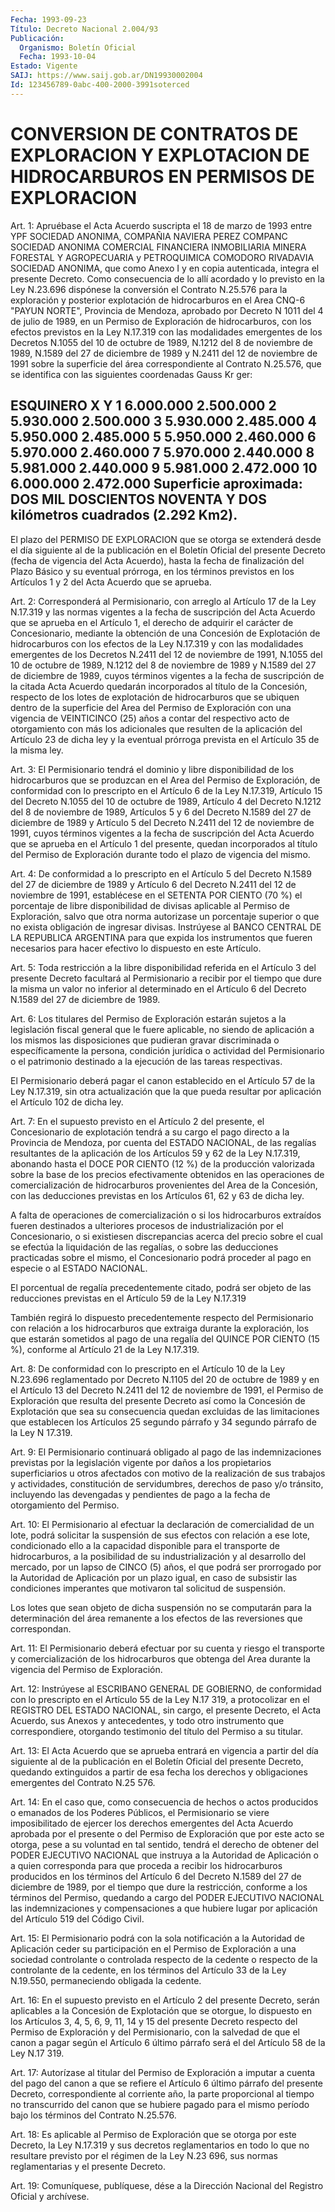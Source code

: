 ```yaml
---
Fecha: 1993-09-23
Título: Decreto Nacional 2.004/93
Publicación:
  Organismo: Boletín Oficial
  Fecha: 1993-10-04
Estado: Vigente
SAIJ: https://www.saij.gob.ar/DN19930002004
Id: 123456789-0abc-400-2000-3991soterced
---
```

# CONVERSION DE CONTRATOS DE EXPLORACION Y EXPLOTACION DE HIDROCARBUROS EN PERMISOS DE EXPLORACION

<a id="1"></a>
Art.  1: Apruébase el Acta Acuerdo suscripta el 18 de marzo de 1993 entre YPF  SOCIEDAD  ANONIMA,  COMPAÑIA  NAVIERA PEREZ COMPANC SOCIEDAD ANONIMA COMERCIAL FINANCIERA INMOBILIARIA  MINERA FORESTAL Y AGROPECUARIA y PETROQUIMICA COMODORO RIVADAVIA SOCIEDAD  ANONIMA, que  como  Anexo  I  y  en  copia  autenticada, integra el presente Decreto. Como consecuencia de lo allí  acordado y lo previsto en la Ley N.23.696 dispónese la conversión el  Contrato  N.25.576 para la exploración  y posterior explotación de hidrocarburos  en  el  Area CNQ-6 "PAYUN NORTE",  Provincia  de Mendoza, aprobado por Decreto N 1011  del  4  de julio de 1989, en un  Permiso  de  Exploración  de hidrocarburos,  con  los  efectos  previstos en la Ley N.17.319 con las  modalidades  emergentes  de  los Decretos  N.1055  del  10  de octubre de 1989, N.1212 del 8 de noviembre  de  1989, N.1589 del 27 de diciembre de 1989 y N.2411 del 12 de noviembre  de 1991 sobre la superficie  del área correspondiente al Contrato N.25.576,  que  se identifica  con   las  siguientes  coordenadas  Gauss  Kr  ger:

## ESQUINERO                   X                 Y    1                    6.000.000          2.500.000    2                    5.930.000          2.500.000    3                    5.930.000          2.485.000    4                    5.950.000          2.485.000    5                    5.950.000          2.460.000    6                    5.970.000          2.460.000    7                    5.970.000          2.440.000    8                    5.981.000          2.440.000    9                    5.981.000          2.472.000   10                      6.000.000          2.472.000 Superficie aproximada:  DOS MIL DOSCIENTOS NOVENTA Y DOS kilómetros cuadrados (2.292 Km2).

El plazo del PERMISO DE  EXPLORACION  que  se  otorga se extenderá desde el día siguiente al de la publicación en el  Boletín  Oficial del  presente  Decreto  (fecha de vigencia del Acta Acuerdo), hasta la fecha de finalización  del  Plazo Básico y su eventual prórroga, en los términos previstos en los  Artículos  1 y 2 del Acta Acuerdo que se aprueba.

<a id="2"></a>
Art. 2: Corresponderá al Permisionario, con arreglo al Artículo 17 de  la  Ley  N.17.319  y  las  normas  vigentes  a  la  fecha de suscripción  del  Acta Acuerdo que se aprueba en el Artículo 1,  el derecho de adquirir  el  carácter  de  Concesionario,  mediante  la obtención  de una Concesión de Explotación de hidrocarburos con los efectos de la  Ley N.17.319 y con las modalidades emergentes de los Decretos N.2411  del  12  de  noviembre  de  1991, N.1055 del 10 de octubre de 1989, N.1212 del 8 de noviembre de  1989 y N.1589 del 27 de  diciembre  de  1989,  cuyos  términos vigentes a  la  fecha  de suscripción  de  la citada Acta Acuerdo  quedarán  incorporados  al título de la Concesión,  respecto  de  los  lotes de explotación de hidrocarburos que se ubiquen dentro de la superficie  del  Area del Permiso de Exploración con una vigencia de VEINTICINCO (25)  años a contar  del respectivo acto de otorgamiento con más los adicionales que resulten  de  la  aplicación  del Artículo 23 de dicha ley y la eventual  prórroga prevista en el Artículo  35  de  la  misma  ley.

<a id="3"></a>
Art. 3: El Permisionario tendrá el dominio y libre disponibilidad  de  los  hidrocarburos  que se produzcan en el Area del Permiso de Exploración, de conformidad  con lo prescripto en el Artículo 6 de la Ley N.17.319, Artículo 15 del  Decreto  N.1055 del 10  de  octubre  de  1989,  Artículo 4 del Decreto N.1212 del 8  de noviembre de 1989, Artículos  5  y  6  del Decreto N.1589 del 27 de diciembre  de  1989  y  Artículo 5 del Decreto  N.2411  del  12  de noviembre  de  1991,  cuyos    términos  vigentes  a  la  fecha  de suscripción del Acta Acuerdo que  se  aprueba  en el Artículo 1 del presente, quedan incorporados al título del Permiso  de Exploración durante todo el plazo de vigencia del mismo.

<a id="4"></a>
Art.  4:  De  conformidad a lo prescripto en el Artículo 5 del Decreto N.1589 del 27  de  diciembre  de  1989  y  Artículo  6  del Decreto  N.2411  del  12  de  noviembre  de 1991, establécese en el SETENTA POR CIENTO (70 %) el porcentaje de  libre disponibilidad de divisas aplicable al Permiso de Exploración,  salvo  que otra norma autorizase  un  porcentaje  superior o que no exista obligación  de ingresar divisas. Instrúyese  al  BANCO  CENTRAL  DE  LA  REPUBLICA ARGENTINA  para  que  expida los instrumentos que fueren necesarios para hacer efectivo lo dispuesto en este Artículo.

<a id="5"></a>
Art. 5: Toda restricción a la libre disponibilidad referida en el Artículo  3  del  presente  Decreto facultará al Permisionario a recibir por el tiempo que dure la  misma  un  valor  no inferior al determinado  en  el  Artículo  6  del  Decreto  N.1589  del  27  de diciembre de 1989.

<a id="6"></a>
Art.  6:  Los  titulares  del  Permiso  de Exploración estarán sujetos a la legislación fiscal general que le  fuere aplicable, no siendo  de aplicación a los mismos las disposiciones  que  pudieran gravar  discriminada    o  específicamente  la  persona,  condición jurídica o actividad del  Permisionario o el patrimonio destinado a la ejecución de las tareas respectivas.

El Permisionario deberá pagar  el canon establecido en el Artículo 57  de la Ley N.17.319, sin otra actualización  que  la  que  pueda resultar por aplicación el Artículo 102 de dicha ley.

<a id="7"></a>
Art. 7: En el supuesto previsto en el Artículo 2 del presente, el Concesionario  de  explotación tendrá a su cargo el pago directo a la Provincia de Mendoza,  por  cuenta del ESTADO NACIONAL, de las regalías resultantes de la aplicación  de  los Artículos 59 y 62 de la Ley N.17.319, abonando hasta el DOCE POR  CIENTO  (12  %)  de la producción  valorizada  sobre  la base de los precios efectivamente obtenidos en las operaciones de  comercialización  de hidrocarburos provenientes   del  Area  de  la  Concesión,  con  las  deducciones previstas  en  los   Artículos  61,  62  y  63  de  dicha  ley.

A falta de operaciones  de comercialización o si los hidrocarburos extraídos fueren destinados a ulteriores procesos de industrialización por el Concesionario, o si existiesen discrepancias  acerca  del precio  sobre  el  cual  se  efectúa  la liquidación de las regalías,  o  sobre  las deducciones practicadas sobre el mismo, el Concesionario podrá proceder  al pago en especie o al ESTADO NACIONAL.

El porcentual de regalía precedentemente citado,  podrá ser objeto de las reducciones previstas en el Artículo 59 de la  Ley  N.17.319

También    regirá    lo  dispuesto  precedentemente  respecto  del Permisionario  con  relación   a  los  hidrocarburos  que  extraiga durante la exploración, los que  estarán  sometidos  al pago de una regalía  del QUINCE POR CIENTO (15 %), conforme al Artículo  21  de la Ley N.17.319.

<a id="8"></a>
Art.  8: De conformidad con lo prescripto en el Artículo 10 de la Ley N.23.696  reglamentado  por Decreto N.1105 del 20 de octubre de 1989 y en el Artículo 13 del  Decreto N.2411 del 12 de noviembre de  1991,  el  Permiso  de Exploración  que  resulta  del  presente Decreto así como la Concesión de Explotación que sea su consecuencia quedan excluidas  de  las  limitaciones que establecen los Artículos 25 segundo párrafo y 34 segundo  párrafo  de la Ley N 17.319.

<a id="9"></a>
Art.  9:  El  Permisionario continuará obligado al pago de las indemnizaciones previstas  por  la  legislación vigente por daños a los propietarios superficiarios u otros  afectados con motivo de la realización  de  sus  trabajos  y  actividades,    constitución  de servidumbres,  derechos  de  paso  y/o  tránsito,  incluyendo   las devengadas  y  pendientes  de  pago  a la fecha de otorgamiento del Permiso.

<a id="10"></a>
Art.  10:  El  Permisionario  al  efectuar  la  declaración de comercialidad  de  un  lote, podrá solicitar la suspensión  de  sus efectos con relación a ese  lote,  condicionado ello a la capacidad disponible para el transporte de hidrocarburos,  a  la  posibilidad de su industrialización y al desarrollo del mercado, por  un  lapso de CINCO (5) años, el que podrá ser prorrogado por la Autoridad  de Aplicación por un plazo igual, en caso de subsistir las condiciones  imperantes  que motivaron tal solicitud de suspensión.

Los lotes que sean objeto  de  dicha  suspensión  no  se computarán para  la  determinación  del  área remanente a los efectos  de  las reversiones que correspondan.

<a id="11"></a>
Art.  11:  El  Permisionario  deberá  efectuar por su cuenta y riesgo  el transporte y comercialización de los  hidrocarburos  que obtenga del  Area  durante  la vigencia del Permiso de Exploración.

<a id="12"></a>
Art.  12:  Instrúyese  al  ESCRIBANO  GENERAL  DE GOBIERNO, de conformidad  con  lo  prescripto en el Artículo 55 de la  Ley  N.17 319, a protocolizar en  el REGISTRO DEL ESTADO NACIONAL, sin cargo, el presente Decreto, el Acta  Acuerdo, sus Anexos y antecedentes, y todo otro instrumento que correspondiere,  otorgando testimonio del título del Permiso a su titular.

<a id="13"></a>
Art.  13: El Acta Acuerdo que se aprueba entrará en vigencia a partir del día  siguiente  al  de  la  publicación  en  el  Boletín Oficial del presente Decreto, quedando extinguidos a partir de  esa fecha  los  derechos  y  obligaciones  emergentes del Contrato N.25 576.

<a id="14"></a>
Art.  14:  En el caso que, como consecuencia de hechos o actos producidos o emanados  de los Poderes Públicos, el Permisionario se viere imposibilitado de  ejercer  los  derechos emergentes del Acta Acuerdo aprobada por el presente o del Permiso  de  Exploración que por este acto se otorga, pese a su voluntad en tal sentido,  tendrá el  derecho de obtener del PODER EJECUTIVO NACIONAL que instruya  a la Autoridad  de  Aplicación o a quien corresponda para que proceda a  recibir  los  hidrocarburos   producidos  en  los  términos  del Artículo 6 del Decreto N.1589 del  27  de diciembre de 1989, por el tiempo  que  dure  la  restricción, conforme  a  los  términos  del Permiso,  quedando  a  cargo   del  PODER  EJECUTIVO  NACIONAL  las indemnizaciones  y  compensaciones    a    que  hubiere  lugar  por aplicación del Artículo 519 del Código Civil.

<a id="15"></a>
Art.  15: El Permisionario podrá con la sola notificación a la Autoridad de  Aplicación  ceder  su  participación en el Permiso de Exploración a una sociedad controlante  o controlada respecto de la cedente  o  respecto  de  la  controlante  de la  cedente,  en  los términos  del  Artículo  33  de  la  Ley  N.19.550,   permaneciendo obligada la cedente.

<a id="16"></a>
Art. 16: En el supuesto previsto en el Artículo 2 del presente Decreto,  serán  aplicables  a  la  Concesión de Explotación que se otorgue, lo dispuesto en los Artículos  3,  4, 5, 6, 9, 11, 14 y 15 del  presente  Decreto respecto del Permiso de  Exploración  y  del Permisionario, con  la  salvedad  de  que el canon a pagar según el Artículo 6 último párrafo será el del Artículo  58  de  la Ley N.17 319.

<a id="17"></a>
Art.  17:  Autorízase  al titular del Permiso de Exploración a imputar a cuenta del pago del  canon a que se refiere el Artículo 6 último párrafo del presente Decreto,  correspondiente  al corriente año, la parte proporcional al tiempo no transcurrido del  canon que se  hubiere  pagado  para  el  mismo  período bajo los términos del Contrato N.25.576.

<a id="18"></a>
Art.  18: Es aplicable al Permiso de Exploración que se otorga por este Decreto,  la Ley N.17.319 y sus decretos reglamentarios en todo lo que no resultare  previsto  por  el  régimen de la Ley N.23 696, sus normas reglamentarias y el presente Decreto.

<a id="19"></a>
Art. 19: Comuníquese, publíquese, dése a la Dirección Nacional del Registro Oficial y archívese.